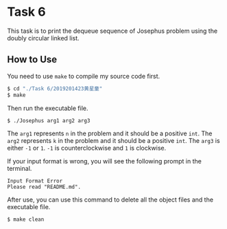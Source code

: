 # Task 6
This task is to print the dequeue sequence of Josephus problem using the doubly circular linked list.

## How to Use
You need to use `make` to compile my source code first.
```bash
$ cd "./Task 6/2019201423黄星童"
$ make
```

Then run the executable file.
```bash
$ ./Josephus arg1 arg2 arg3
```
The `arg1` represents `n` in the problem and it should be a positive `int`.
The `arg2` represents `k` in the problem and it should be a positive `int`.
The `arg3` is either `-1` or `1`. `-1` is counterclockwise and `1` is clockwise.

If your input format is wrong, you will see the following prompt in the terminal.
```
Input Format Error
Please read "README.md".
```

After use, you can use this command to delete all the object files and the executable file.
```bash
$ make clean
```